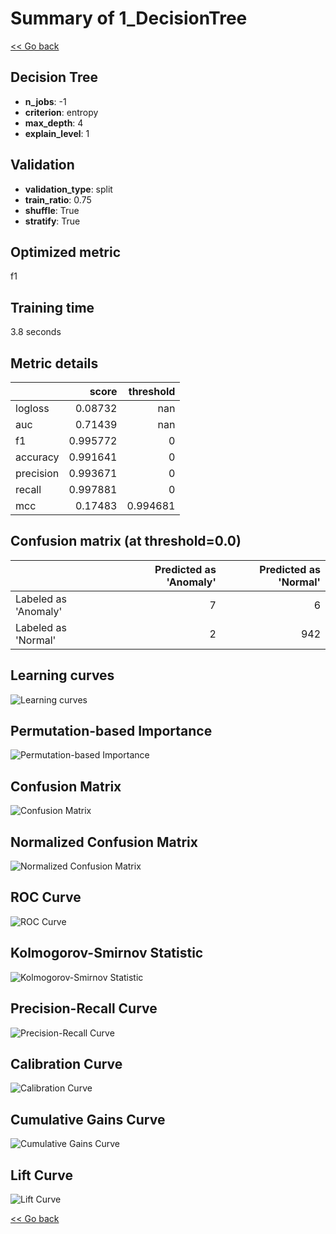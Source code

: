 # Summary of 1_DecisionTree

[<< Go back](../README.md)


## Decision Tree
- **n_jobs**: -1
- **criterion**: entropy
- **max_depth**: 4
- **explain_level**: 1

## Validation
 - **validation_type**: split
 - **train_ratio**: 0.75
 - **shuffle**: True
 - **stratify**: True

## Optimized metric
f1

## Training time

3.8 seconds

## Metric details
|           |    score |   threshold |
|:----------|---------:|------------:|
| logloss   | 0.08732  |  nan        |
| auc       | 0.71439  |  nan        |
| f1        | 0.995772 |    0        |
| accuracy  | 0.991641 |    0        |
| precision | 0.993671 |    0        |
| recall    | 0.997881 |    0        |
| mcc       | 0.17483  |    0.994681 |


## Confusion matrix (at threshold=0.0)
|                      |   Predicted as 'Anomaly' |   Predicted as 'Normal' |
|:---------------------|-------------------------:|------------------------:|
| Labeled as 'Anomaly' |                        7 |                       6 |
| Labeled as 'Normal'  |                        2 |                     942 |

## Learning curves
![Learning curves](learning_curves.png)

## Permutation-based Importance
![Permutation-based Importance](permutation_importance.png)
## Confusion Matrix

![Confusion Matrix](confusion_matrix.png)


## Normalized Confusion Matrix

![Normalized Confusion Matrix](confusion_matrix_normalized.png)


## ROC Curve

![ROC Curve](roc_curve.png)


## Kolmogorov-Smirnov Statistic

![Kolmogorov-Smirnov Statistic](ks_statistic.png)


## Precision-Recall Curve

![Precision-Recall Curve](precision_recall_curve.png)


## Calibration Curve

![Calibration Curve](calibration_curve_curve.png)


## Cumulative Gains Curve

![Cumulative Gains Curve](cumulative_gains_curve.png)


## Lift Curve

![Lift Curve](lift_curve.png)



[<< Go back](../README.md)

